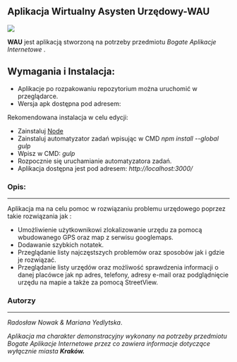 ## Aplikacja Wirtualny Asysten Urzędowy-WAU ##
![](https://github.com/nowyxx/pg-project/blob/master/www/images/logo.png?raw=true)

**WAU** jest aplikacją stworzoną na potrzeby przedmiotu *Bogate Aplikacje Internetowe* .



Wymagania i Instalacja:
------

- Aplikacje po rozpakowaniu repozytorium można uruchomić w przeglądarce.
- Wersja apk dostępna pod adresem:

Rekomendowana instalacja w celu edycji:

- Zainstaluj [Node](http://markdownpad.com)
- Zainstaluj automatyzator zadań wpisując w CMD *npm install --global gulp* 
- Wpisz w CMD: *gulp*
- Rozpocznie się uruchamianie automatyzatora zadań.
- Aplikacja dostępna jest pod adresem: *http://localhost:3000/*

### Opis: ###
------
Aplikacja ma na celu pomoc w rozwiązaniu problemu urzędowego poprzez takie rozwiązania jak :

 - Umożliwienie użytkownikowi zlokalizowanie urzędu za pomocą wbudowanego GPS oraz map z serwisu googlemaps.
 - Dodawanie szybkich notatek.
 - Przeglądanie listy najczęstszych problemów oraz sposobów jak i gdzie je rozwiązać.
 - Przeglądanie listy urzędów oraz możliwość sprawdzenia informacji o danej placówce jak np adres, telefony, adresy e-mail oraz podglądnięcie urzędu na mapie a także za pomocą  StreetView.

### Autorzy ###
------
*Radosław Nowak & Mariana Yedlytska*.


*Aplikacja ma charakter demonstracyjny wykonany na potrzeby przedmiotu Bogate Aplikacje Internetowe przez co zawiera informacje dotyczące wyłącznie miasta **Kraków.***

